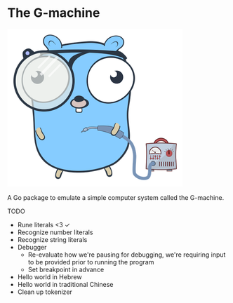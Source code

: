 # The G-machine

![](img/soldering.png)

A Go package to emulate a simple computer system called the G-machine.

TODO

- Rune literals <3 ✓
- Recognize number literals
- Recognize string literals
- Debugger
    - Re-evaluate how we're pausing for debugging, we're requiring input to be provided prior to running the program
    - Set breakpoint in advance
- Hello world in Hebrew
- Hello world in traditional Chinese
- Clean up tokenizer
